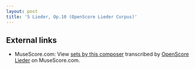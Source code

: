 ```yaml
---
layout: post
title: '5 Lieder, Op.10 (OpenScore Lieder Corpus)'
---
```


## External links

- MuseScore.com: View [sets by this composer] transcribed by [OpenScore Lieder] on MuseScore.com.

[sets by this composer]: https://musescore.com/openscore-lieder-corpus/sets/5016673
[OpenScore Lieder]: https://musescore.com/openscore-lieder-corpus

